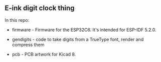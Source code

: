 E-ink digit clock thing
-----------------------

In this repo:

- firmware - Firmware for the ESP32C6. It's intended for ESP-IDF 5.2.0.

- gendigits - code to take digits from a TrueType font, render and compress them

- pcb - PCB artwork for Kicad 8.

